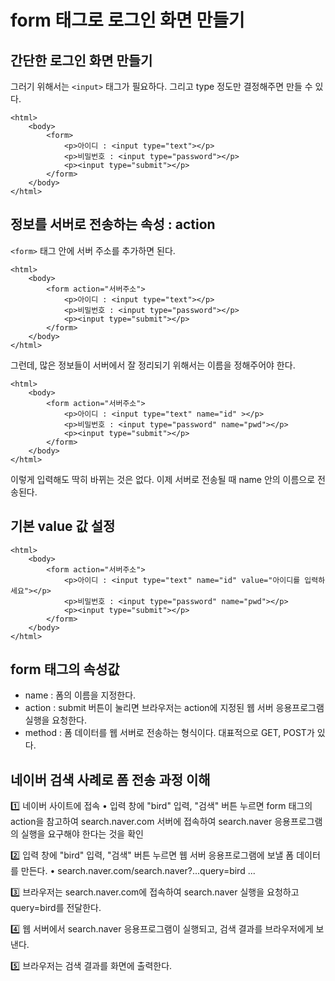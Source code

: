 # form 태그로 로그인 화면 만들기

## 간단한 로그인 화면 만들기

그러기 위해서는 `<input>` 태그가 필요하다. 그리고 type 정도만 결정해주면 만들 수 있다.

```
<html>
    <body>
        <form>
            <p>아이디 : <input type="text"></p>
            <p>비밀번호 : <input type="password"></p>
            <p><input type="submit"></p>
        </form>
    </body>
</html>
```
        
## 정보를 서버로 전송하는 속성 : action
`<form>` 태그 안에 서버 주소를 추가하면 된다.

```
<html>
    <body>
        <form action="서버주소">
            <p>아이디 : <input type="text"></p>
            <p>비밀번호 : <input type="password"></p>
            <p><input type="submit"></p>
        </form>
    </body>
</html>
```
        
그런데, 많은 정보들이 서버에서 잘 정리되기 위해서는 이름을 정해주어야 한다.

```
<html>
    <body>
        <form action="서버주소">
            <p>아이디 : <input type="text" name="id" ></p>
            <p>비밀번호 : <input type="password" name="pwd"></p>
            <p><input type="submit"></p>
        </form>
    </body>
</html>
```

이렇게 입력해도 딱히 바뀌는 것은 없다. 이제 서버로 전송될 때 name 안의 이름으로 전송된다.

## 기본 value 값 설정

```
<html>
    <body>
        <form action="서버주소">
            <p>아이디 : <input type="text" name="id" value="아이디를 입력하세요"></p>
            <p>비밀번호 : <input type="password" name="pwd"></p>
            <p><input type="submit"></p>
        </form>
    </body>
</html>
```

## form 태그의 속성값

- name : 폼의 이름을 지정한다.
- action : submit 버튼이 눌리면 브라우저는 action에 지정된 웹 서버 응용프로그램 실행을 요청한다.
- method : 폼 데이터를 웹 서버로 전송하는 형식이다. 대표적으로 GET, POST가 있다.

## 네이버 검색 사례로 폼 전송 과정 이해

1️⃣ 네이버 사이트에 접속
• 입력 창에 "bird" 입력, "검색" 버튼 누르면 form 태그의 action을 참고하여 search.naver.com 서버에 접속하여 search.naver 응용프로그램의 실행을 요구해야 한다는 것을 확인

2️⃣ 입력 창에 "bird" 입력, "검색" 버튼 누르면 웹 서버 응용프로그램에 보낼 폼 데이터를 만든다.
• search.naver.com/search.naver?...query=bird ...

3️⃣ 브라우저는 search.naver.com에 접속하여 search.naver 실행을 요청하고 query=bird를 전달한다.

4️⃣ 웹 서버에서 search.naver 응용프로그램이 실행되고, 검색 결과를 브라우저에게 보낸다.

5️⃣ 브라우저는 검색 결과를 화면에 출력한다.
